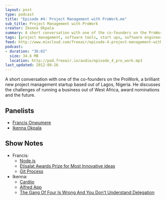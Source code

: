 ```yaml
---
layout: post
type: podcast
title: "Episode #4: Project Management with ProWork.me"
sub_title: Project Management with ProWork
creator: Ikenna Okpala
summary: A short conversation with one of the co-founders on the ProWork, a brilliant new project management startup based out of Lagos, Nigeria. He discusses the challenges of running a business out of West Africa, award nominations and the future.
tags: [project management, software tools, start ups, software engineering, garage48]
feed: http://www.mixcloud.com/freeair/episode-4-project-management-with-proworkme/
podcast:
- duration: "36:02"
  size: 34.6 MB
  location: http://pod.freeair.io/audio/episode_4_pro_work.mp3
last_updated: 2012-08-26
---
```


A short conversation with one of the co-founders on the ProWork, a brilliant new project management startup based out of Lagos, Nigeria. He discusses the challenges of running a business out of West Africa, award nominations and the future.

Panelists
---------

* [Francis Onwumere](http://twitter.com/digitalcraft)
* [Ikenna Okpala](http://twitter.com/kengimel)

Show Notes
----------

* Francis:
  * [Node.js](http://nodejs.org/)
  * [Etisalat Awards Prize for Most Innovative ideas](http://www.etisalat.com.ng/innovation/index.php)
  * [Git Process](http://jdigger.github.com/git-process/)
* Ikenna:
  * [Cardiio](http://www.cardiio.com)
  * [Alfred App](http://www.alfredapp.com)
  * [The Gang Of Four Is Wrong And You Don't Understand Delegation](http://www.saturnflyer.com/blog/jim/2012/07/06/the-gang-of-four-is-wrong-and-you-dont-understand-delegation)
